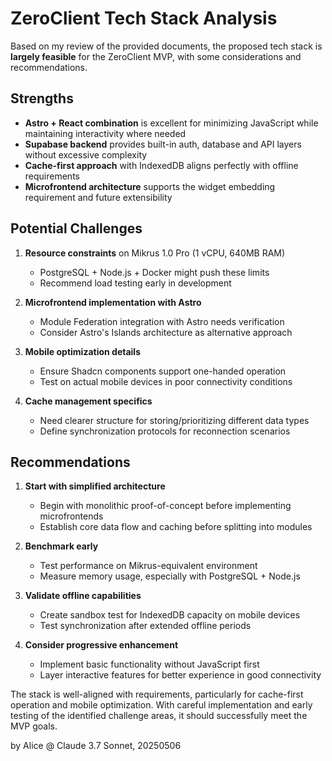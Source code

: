 # ZeroClient Tech Stack Analysis

Based on my review of the provided documents, the proposed tech stack is **largely feasible** for the ZeroClient MVP, with some considerations and recommendations.

## Strengths

- **Astro + React combination** is excellent for minimizing JavaScript while maintaining interactivity where needed
- **Supabase backend** provides built-in auth, database and API layers without excessive complexity
- **Cache-first approach** with IndexedDB aligns perfectly with offline requirements
- **Microfrontend architecture** supports the widget embedding requirement and future extensibility

## Potential Challenges

1. **Resource constraints** on Mikrus 1.0 Pro (1 vCPU, 640MB RAM)
   - PostgreSQL + Node.js + Docker might push these limits
   - Recommend load testing early in development

2. **Microfrontend implementation with Astro**
   - Module Federation integration with Astro needs verification
   - Consider Astro's Islands architecture as alternative approach

3. **Mobile optimization details**
   - Ensure Shadcn components support one-handed operation
   - Test on actual mobile devices in poor connectivity conditions

4. **Cache management specifics**
   - Need clearer structure for storing/prioritizing different data types
   - Define synchronization protocols for reconnection scenarios

## Recommendations

1. **Start with simplified architecture**
   - Begin with monolithic proof-of-concept before implementing microfrontends
   - Establish core data flow and caching before splitting into modules

2. **Benchmark early**
   - Test performance on Mikrus-equivalent environment
   - Measure memory usage, especially with PostgreSQL + Node.js

3. **Validate offline capabilities**
   - Create sandbox test for IndexedDB capacity on mobile devices
   - Test synchronization after extended offline periods

4. **Consider progressive enhancement**
   - Implement basic functionality without JavaScript first
   - Layer interactive features for better experience in good connectivity

The stack is well-aligned with requirements, particularly for cache-first operation and mobile optimization. With careful implementation and early testing of the identified challenge areas, it should successfully meet the MVP goals.

by Alice @ Claude 3.7 Sonnet, 20250506
